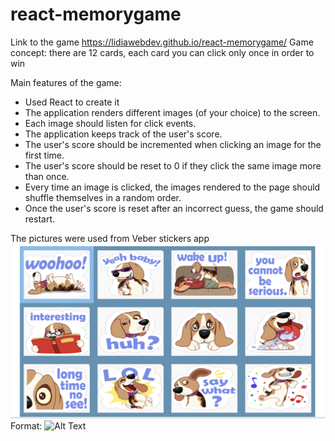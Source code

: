 # react-memorygame
Link to the game https://lidiawebdev.github.io/react-memorygame/
Game concept: there are 12 cards, each card you can click only once in order to win

Main features of the game: 

- Used React to create it
- The application renders different images (of your choice) to the screen.
- Each image should listen for click events.
- The application keeps track of the user's score.
- The user's score should be incremented when clicking an image for the first time.
- The user's score should be reset to 0 if they click the same image more than once.
- Every time an image is clicked, the images rendered to the page should shuffle themselves in a random order.
- Once the user's score is reset after an incorrect guess, the game should restart.

The pictures were used from Veber stickers app
![Goggpic](/images/dogs.png)
Format: ![Alt Text](url)


